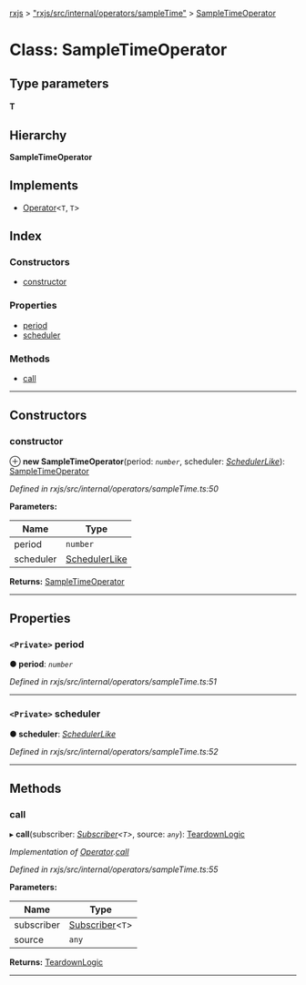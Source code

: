 [rxjs](../README.md) > ["rxjs/src/internal/operators/sampleTime"](../modules/_rxjs_src_internal_operators_sampletime_.md) > [SampleTimeOperator](../classes/_rxjs_src_internal_operators_sampletime_.sampletimeoperator.md)

# Class: SampleTimeOperator

## Type parameters
#### T 
## Hierarchy

**SampleTimeOperator**

## Implements

* [Operator](../interfaces/_rxjs_src_internal_operator_.operator.md)<`T`, `T`>

## Index

### Constructors

* [constructor](_rxjs_src_internal_operators_sampletime_.sampletimeoperator.md#constructor)

### Properties

* [period](_rxjs_src_internal_operators_sampletime_.sampletimeoperator.md#period)
* [scheduler](_rxjs_src_internal_operators_sampletime_.sampletimeoperator.md#scheduler)

### Methods

* [call](_rxjs_src_internal_operators_sampletime_.sampletimeoperator.md#call)

---

## Constructors

<a id="constructor"></a>

###  constructor

⊕ **new SampleTimeOperator**(period: *`number`*, scheduler: *[SchedulerLike](../interfaces/_rxjs_src_internal_types_.schedulerlike.md)*): [SampleTimeOperator](_rxjs_src_internal_operators_sampletime_.sampletimeoperator.md)

*Defined in rxjs/src/internal/operators/sampleTime.ts:50*

**Parameters:**

| Name | Type |
| ------ | ------ |
| period | `number` |
| scheduler | [SchedulerLike](../interfaces/_rxjs_src_internal_types_.schedulerlike.md) |

**Returns:** [SampleTimeOperator](_rxjs_src_internal_operators_sampletime_.sampletimeoperator.md)

___

## Properties

<a id="period"></a>

### `<Private>` period

**● period**: *`number`*

*Defined in rxjs/src/internal/operators/sampleTime.ts:51*

___
<a id="scheduler"></a>

### `<Private>` scheduler

**● scheduler**: *[SchedulerLike](../interfaces/_rxjs_src_internal_types_.schedulerlike.md)*

*Defined in rxjs/src/internal/operators/sampleTime.ts:52*

___

## Methods

<a id="call"></a>

###  call

▸ **call**(subscriber: *[Subscriber](_rxjs_src_internal_subscriber_.subscriber.md)<`T`>*, source: *`any`*): [TeardownLogic](../modules/_rxjs_src_internal_types_.md#teardownlogic)

*Implementation of [Operator](../interfaces/_rxjs_src_internal_operator_.operator.md).[call](../interfaces/_rxjs_src_internal_operator_.operator.md#call)*

*Defined in rxjs/src/internal/operators/sampleTime.ts:55*

**Parameters:**

| Name | Type |
| ------ | ------ |
| subscriber | [Subscriber](_rxjs_src_internal_subscriber_.subscriber.md)<`T`> |
| source | `any` |

**Returns:** [TeardownLogic](../modules/_rxjs_src_internal_types_.md#teardownlogic)

___

